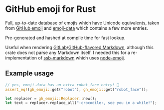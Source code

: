 # GitHub emoji for Rust

Full, up-to-date database of emojis which have Unicode equivalents, taken from [GitHub emoji](https://github.com/github/gemoji) and [emoji-data](https://github.com/iamcal/emoji-data) which contains a few more entries.

Pre-generated and hashed at compile time for fast lookup.

Useful when rendering [GitLab](https://gitlab.com/gitlab-org/gitlab-ce/blob/master/doc/user/markdown.md#emoji)/[GitHub-flavored  Markdown](https://github.github.com/gfm/), although this crate does not parse any Markdown itself.
I needed this for a re-implementation of [ssb-markdown](https://github.com/ssbc/ssb-markdown/) which uses [node-emoji](https://github.com/omnidan/node-emoji).

## Example usage

```rust
// yes, emoji-data has an extra robot_face entry! 🤖
assert_eq!(gh_emoji::get("robot"), gh_emoji::get("robot_face"));
```

```rust
let replacer = gh_emoji::Replacer::new();
let text = replacer.replace_all(":crocodile:, see you in a while!");
```
